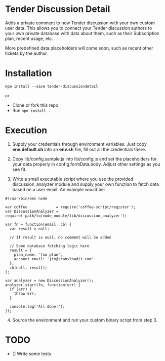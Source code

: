 Tender Discussion Detail
============================

Adds a private comment to new Tender discussion with your own custom user data.
This allows you to connect your Tender discussion authors to your own private database
with data about them, such as their Subscription plan, recent usage, etc.

More predefined data placeholders will come soon, such as recent other tickets by the author.


# Installation

`npm install --save tender-discussiondetail`

or

* Clone or fork this repo
* Run `npm install .`

# Execution

1. Supply your credentials through environment variables. Just copy **env.default.sh** into an **env.sh** file, fill out all the credentials there.

2. Copy lib/config.sample.js into lib/config.js and set the placeholders for your data properly in
config.formData.body. Adjust other settings as you see fit.

3. Write a small executable script where you use the provided discussion_analyzer module and supply your own function to fetch data based on a user email. An example would be:

```
#!/usr/bin/env node

var coffee             = require('coffee-script/register');
var DiscussionAnalyzer = require('path/to/node_module/lib/discussion_analyzer');

var fn = function(email, cb) {
  var result = null;

  // If result is null, no comment will be added

  // Some database fetching logic here
  result = {
    plan_name: 'foo plan',
    account_email: 'jim@transloadit.com'
  };
  cb(null, result);
};

var analyzer = new DiscussionAnalyzer();
analyzer.start(fn, function(err) {
  if (err) {
    throw err;
  }

  console.log('All done!');
});
```

4. Source the environment and run your custom binary script from step 3.


# TODO

- [] Write some tests
